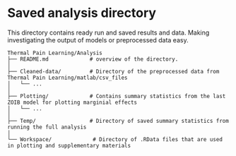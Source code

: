 # Saved analysis directory


This directory contains ready run and saved results and data. Making investigating the output of models or preprocessed data easy.

```         
Thermal Pain Learning/Analysis
├── README.md             # overview of the directory.
│
├── Cleaned-data/         # Directory of the preprocessed data from Thermal Pain Learning/matlab/csv_files
│   └── ... 
│
├── Plotting/             # Contains summary statistics from the last ZOIB model for plotting marginial effects
│   └── ... 
│
├── Temp/                 # Directory of saved summary statistics from running the full analysis
│ 
└── Workspace/             # Directory of .RData files that are used in plotting and supplementary materials

```